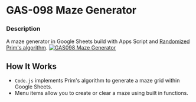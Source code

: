 # GAS-098 Maze Generator

### Description
A maze generator in Google Sheets build with Apps Script and [Randomized Prim's algorithm](https://en.wikipedia.org/wiki/Maze_generation_algorithm).
[![GAS098 Maze Generator](https://user-images.githubusercontent.com/16481229/184839314-11c166ea-f9e0-4b1c-ad95-c2bd0496a5ef.jpeg)](https://youtu.be/EwgH-7BnOZ0)
## How It Works
- `Code.js` implements Prim's algorithm to generate a maze grid within Google Sheets.
- Menu items allow you to create or clear a maze using built in functions.
